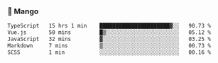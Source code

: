 ### 🥭 Mango

<!--START_SECTION:waka-->

```txt
TypeScript   15 hrs 1 min    ██████████████████████▓░░   90.73 %
Vue.js       50 mins         █▒░░░░░░░░░░░░░░░░░░░░░░░   05.12 %
JavaScript   32 mins         ▓░░░░░░░░░░░░░░░░░░░░░░░░   03.25 %
Markdown     7 mins          ▒░░░░░░░░░░░░░░░░░░░░░░░░   00.73 %
SCSS         1 min           ░░░░░░░░░░░░░░░░░░░░░░░░░   00.16 %
```

<!--END_SECTION:waka-->
